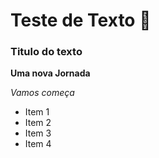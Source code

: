 # Teste de Texto :chicken:

### Titulo do texto

**Uma nova Jornada**

_Vamos começa_

* Item 1
* Item 2
* Item 3
* Item 4

